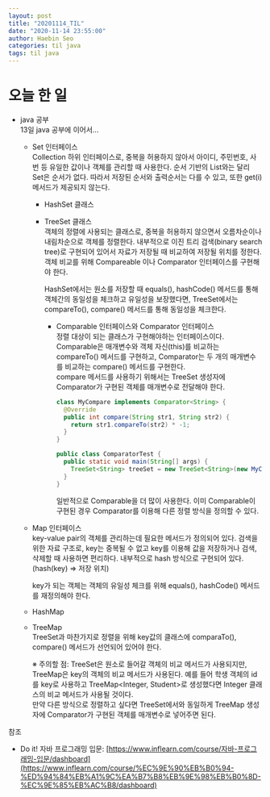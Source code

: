 ```yaml
---
layout: post
title: "20201114_TIL"
date: "2020-11-14 23:55:00"
author: Haebin Seo
categories: til java
tags: til java
---
```

# 오늘 한 일
- java 공부  
  13일 java 공부에 이어서...
  - Set 인터페이스  
    Collection 하위 인터페이스로, 중복을 허용하지 않아서 아이디, 주민번호, 사번 등 유일한 값이나 객체를 관리할 때 사용한다. 순서 기반의 List와는 달리 Set은 순서가 없다. 따라서 저장된 순서와 출력순서는 다를 수 있고, 또한 get(i) 메서드가 제공되지 않는다.

    - HashSet 클래스

    - TreeSet 클래스  
      객체의 정렬에 사용되는 클래스로, 중복을 허용하지 않으면서 오름차순이나 내림차순으로 객체를 정렬한다. 내부적으로 이진 트리 검색(binary search tree)로 구현되어 있어서 자료가 저장될 때 비교하여 저장될 위치를 정한다. 객체 비교를 위해 Compareable 이나 Comparator 인터페이스를 구현해야 한다.

      HashSet에서는 원소를 저장할 때 equals(), hashCode() 메서드를 통해 객체간의 동일성을 체크하고 유일성을 보장했다면, TreeSet에서는 compareTo(), compare() 메서드를 통해 동일성을 체크한다.

      - Comparable 인터페이스와 Comparator 인터페이스  
        정렬 대상이 되는 클래스가 구현해야하는 인터페이스이다.  
        Comparable은 매개변수와 객체 자신(this)를 비교하는 compareTo() 메서드를 구현하고, Comparator는 두 개의 매개변수를 비교하는 compare() 메서드를 구현한다.  
        compare 메서드를 사용하기 위해서는 TreeSet 생성자에 Comparator가 구현된 객체를 매개변수로 전달해야 한다.
        ```java
        class MyCompare implements Comparator<String> {
          @Override
          public int compare(String str1, String str2) {
            return str1.compareTo(str2) * -1;
          }
        }

        public class ComparatorTest {
          public static void main(String[] args) {
            TreeSet<String> treeSet = new TreeSet<String>(new MyCompare());
          }
        }
        ```

        일반적으로 Comparable을 더 많이 사용한다.
        이미 Comparable이 구현된 경우 Comparator를 이용해 다른 정렬 방식을 정의할 수 있다.

  - Map 인터페이스  
    key-value pair의 객체를 관리하는데 필요한 메서드가 정의되어 있다. 검색을 위한 자료 구조로, key는 중복될 수 없고 key를 이용해 값을 저장하거나 검색, 삭제할 때 사용하면 편리하다. 내부적으로 hash 방식으로 구현되어 있다. (hash(key) => 저장 위치)

    key가 되는 객체는 객체의 유일성 체크를 위해 equals(), hashCode() 메서드를 재정의해야 한다.

  - HashMap

  - TreeMap  
    TreeSet과 마찬가지로 정렬을 위해 key값의 클래스에 comparaTo(), compare() 메서드가 선언되어 있어야 한다.

    ※ 주의할 점: TreeSet은 원소로 들어갈 객체의 비교 메서드가 사용되지만, TreeMap은 key의 객체의 비교 메서드가 사용된다. 예를 들어 학생 객체의 id를 key로 사용하고 TreeMap\<Integer, Student>로 생성했다면 Integer 클래스의 비교 메서드가 사용될 것이다.  
    만약 다른 방식으로 정렬하고 싶다면 TreeSet에서와 동일하게 TreeMap 생성자에 Comparator가 구현된 객체를 매개변수로 넣어주면 된다. 


참조  
- Do it! 자바 프로그래밍 입문: [https://www.inflearn.com/course/자바-프로그래밍-입문/dashboard](https://www.inflearn.com/course/%EC%9E%90%EB%B0%94-%ED%94%84%EB%A1%9C%EA%B7%B8%EB%9E%98%EB%B0%8D-%EC%9E%85%EB%AC%B8/dashboard)
